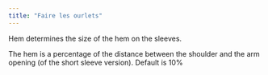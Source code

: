 ```yaml
---
title: "Faire les ourlets"
---
```


Hem determines the size of the hem on the sleeves.

The hem is a percentage of the distance between the shoulder and the arm opening (of the short sleeve version). Default is 10%
